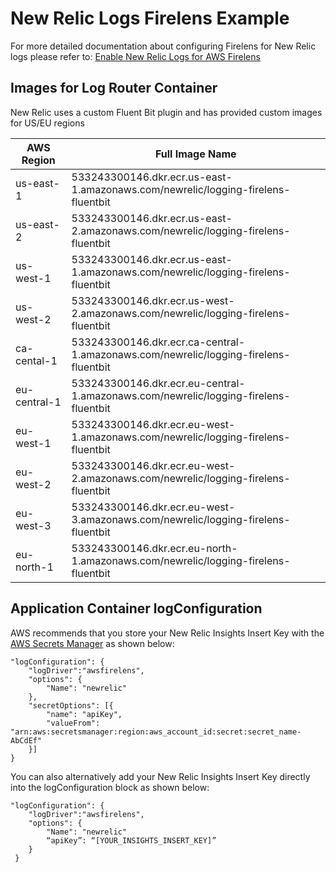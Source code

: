 # New Relic Logs Firelens Example

For more detailed documentation about configuring Firelens for New Relic logs please refer to: [Enable New Relic Logs for AWS Firelens](https://docs.newrelic.com/docs/logs/new-relic-logs/enable-logs/enable-new-relic-logs-aws-firelens)

## Images for Log Router Container
New Relic uses a custom Fluent Bit plugin and has provided custom images for US/EU regions

| AWS Region   | Full Image Name                                                                     |
|--------------|-------------------------------------------------------------------------------------|
| us-east-1    | 533243300146.dkr.ecr.us-east-1.amazonaws.com/newrelic/logging-firelens-fluentbit    |
| us-east-2    | 533243300146.dkr.ecr.us-east-2.amazonaws.com/newrelic/logging-firelens-fluentbit    |
| us-west-1    | 533243300146.dkr.ecr.us-east-1.amazonaws.com/newrelic/logging-firelens-fluentbit    |
| us-west-2    | 533243300146.dkr.ecr.us-west-2.amazonaws.com/newrelic/logging-firelens-fluentbit    |
| ca-cental-1  | 533243300146.dkr.ecr.ca-central-1.amazonaws.com/newrelic/logging-firelens-fluentbit |
| eu-central-1 | 533243300146.dkr.ecr.eu-central-1.amazonaws.com/newrelic/logging-firelens-fluentbit |
| eu-west-1    | 533243300146.dkr.ecr.eu-west-1.amazonaws.com/newrelic/logging-firelens-fluentbit    |
| eu-west-2    | 533243300146.dkr.ecr.eu-west-2.amazonaws.com/newrelic/logging-firelens-fluentbit    |
| eu-west-3    | 533243300146.dkr.ecr.eu-west-3.amazonaws.com/newrelic/logging-firelens-fluentbit    |
| eu-north-1   | 533243300146.dkr.ecr.eu-north-1.amazonaws.com/newrelic/logging-firelens-fluentbit   |

## Application Container logConfiguration
AWS recommends that you store your New Relic Insights Insert Key with the [AWS Secrets Manager](https://docs.aws.amazon.com/AmazonECS/latest/developerguide/specifying-sensitive-data.html) as shown below:

```
"logConfiguration": {
    "logDriver":"awsfirelens",
    "options": {
        "Name": "newrelic" 
    },         
    "secretOptions": [{
        "name": "apiKey",
        "valueFrom": "arn:aws:secretsmanager:region:aws_account_id:secret:secret_name-AbCdEf"
    }]     
}

```

You can also alternatively add your New Relic Insights Insert Key directly into the logConfiguration block as shown below:
```
"logConfiguration": {
    "logDriver":"awsfirelens",
    "options": {
       	"Name": "newrelic"
		“apiKey”: “[YOUR_INSIGHTS_INSERT_KEY]”
    }  
 }

```